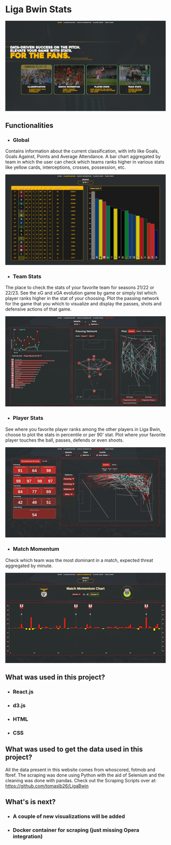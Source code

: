 # Liga Bwin Stats

![Screenshot](https://github.com/tomaslb26/Liga-Bwin-Stats/blob/main/landingpage_ss3.png)

## Functionalities
* ### Global ###
Contains information about the current classification, with info like Goals, Goals Against, Points and Average Attendance. A bar chart aggregated by team in which the user can check which teams ranks higher in various stats like yellow cards, interceptions, crosses, possession, etc.

![Screenshot](https://github.com/tomaslb26/Liga-Bwin-Stats/blob/main/global.png)

* ### Team Stats ###
The place to check the stats of your favorite team for seasons 21/22 or 22/23. See the xG and xGA evolution game by game or simply list which player ranks higher in the stat of your choosing.
Plot the passing network for the game that you which to visualize and display the passes, shots and defensive actions of that game.

![Screenshot](https://github.com/tomaslb26/Liga-Bwin-Stats/blob/main/team_stats.png)

* ### Player Stats ###
See where you favorite player ranks among the other players in Liga Bwin, choose to plot the stats in percentile or per 90' stat. Plot where your favorite player touches the ball, passes, defends or even shoots.

![Screenshot](https://github.com/tomaslb26/Liga-Bwin-Stats/blob/main/player_stats.png)

* ### Match Momentum ###
Check which team was the most dominant in a match, expected threat aggregated by minute.

![Screenshot](https://github.com/tomaslb26/Liga-Bwin-Stats/blob/main/match_momentum.png)

## What was used in this project?
* ### React.js ###
* ### d3.js ###
* ### HTML ###
* ### CSS ###

## What was used to get the data used in this project?
All the data present in this website comes from whoscored, fotmob and fbref. The scraping was done using Python with the aid of Selenium and the cleaning was done with pandas. Check out the Scraping Scripts over at: https://github.com/tomaslb26/LigaBwin

## What's is next?
* ### A couple of new visualizations will be added ###
* ### Docker container for scraping (just missing Opera integration) ###
